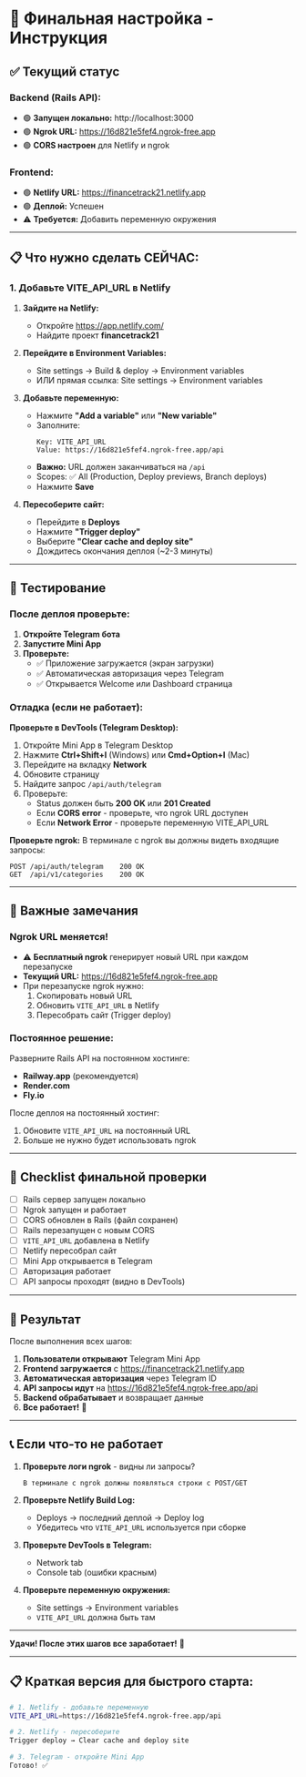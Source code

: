 # 🎯 Финальная настройка - Инструкция

## ✅ Текущий статус

### Backend (Rails API):
- 🟢 **Запущен локально:** http://localhost:3000
- 🟢 **Ngrok URL:** https://16d821e5fef4.ngrok-free.app
- 🟢 **CORS настроен** для Netlify и ngrok

### Frontend:
- 🟢 **Netlify URL:** https://financetrack21.netlify.app
- 🟢 **Деплой:** Успешен
- ⚠️ **Требуется:** Добавить переменную окружения

---

## 📋 Что нужно сделать СЕЙЧАС:

### 1. Добавьте VITE_API_URL в Netlify

1. **Зайдите на Netlify:**
   - Откройте https://app.netlify.com/
   - Найдите проект **financetrack21**

2. **Перейдите в Environment Variables:**
   - Site settings → Build & deploy → Environment variables
   - ИЛИ прямая ссылка: Site settings → Environment variables

3. **Добавьте переменную:**
   - Нажмите **"Add a variable"** или **"New variable"**
   - Заполните:
     ```
     Key: VITE_API_URL
     Value: https://16d821e5fef4.ngrok-free.app/api
     ```
   - **Важно:** URL должен заканчиваться на `/api`
   - Scopes: ✅ All (Production, Deploy previews, Branch deploys)
   - Нажмите **Save**

4. **Пересоберите сайт:**
   - Перейдите в **Deploys**
   - Нажмите **"Trigger deploy"**
   - Выберите **"Clear cache and deploy site"**
   - Дождитесь окончания деплоя (~2-3 минуты)

---

## 🧪 Тестирование

### После деплоя проверьте:

1. **Откройте Telegram бота**
2. **Запустите Mini App**
3. **Проверьте:**
   - ✅ Приложение загружается (экран загрузки)
   - ✅ Автоматическая авторизация через Telegram
   - ✅ Открывается Welcome или Dashboard страница

### Отладка (если не работает):

**Проверьте в DevTools (Telegram Desktop):**
1. Откройте Mini App в Telegram Desktop
2. Нажмите **Ctrl+Shift+I** (Windows) или **Cmd+Option+I** (Mac)
3. Перейдите на вкладку **Network**
4. Обновите страницу
5. Найдите запрос `/api/auth/telegram`
6. Проверьте:
   - Status должен быть **200 OK** или **201 Created**
   - Если **CORS error** - проверьте, что ngrok URL доступен
   - Если **Network Error** - проверьте переменную VITE_API_URL

**Проверьте ngrok:**
В терминале с ngrok вы должны видеть входящие запросы:
```
POST /api/auth/telegram    200 OK
GET  /api/v1/categories    200 OK
```

---

## 📝 Важные замечания

### Ngrok URL меняется!
- ⚠️ **Бесплатный ngrok** генерирует новый URL при каждом перезапуске
- **Текущий URL:** https://16d821e5fef4.ngrok-free.app
- При перезапуске ngrok нужно:
  1. Скопировать новый URL
  2. Обновить `VITE_API_URL` в Netlify
  3. Пересобрать сайт (Trigger deploy)

### Постоянное решение:
Разверните Rails API на постоянном хостинге:
- **Railway.app** (рекомендуется)
- **Render.com**
- **Fly.io**

После деплоя на постоянный хостинг:
1. Обновите `VITE_API_URL` на постоянный URL
2. Больше не нужно будет использовать ngrok

---

## 🎯 Checklist финальной проверки

- [ ] Rails сервер запущен локально
- [ ] Ngrok запущен и работает
- [ ] CORS обновлен в Rails (файл сохранен)
- [ ] Rails перезапущен с новым CORS
- [ ] `VITE_API_URL` добавлена в Netlify
- [ ] Netlify пересобрал сайт
- [ ] Mini App открывается в Telegram
- [ ] Авторизация работает
- [ ] API запросы проходят (видно в DevTools)

---

## 🚀 Результат

После выполнения всех шагов:

1. **Пользователи открывают** Telegram Mini App
2. **Frontend загружается** с https://financetrack21.netlify.app
3. **Автоматическая авторизация** через Telegram ID
4. **API запросы идут** на https://16d821e5fef4.ngrok-free.app/api
5. **Backend обрабатывает** и возвращает данные
6. **Все работает!** 🎉

---

## 📞 Если что-то не работает

1. **Проверьте логи ngrok** - видны ли запросы?
   ```
   В терминале с ngrok должны появляться строки с POST/GET
   ```

2. **Проверьте Netlify Build Log:**
   - Deploys → последний деплой → Deploy log
   - Убедитесь что `VITE_API_URL` используется при сборке

3. **Проверьте DevTools в Telegram:**
   - Network tab
   - Console tab (ошибки красным)

4. **Проверьте переменную окружения:**
   - Site settings → Environment variables
   - `VITE_API_URL` должна быть там

---

**Удачи! После этих шагов все заработает!** 🚀

---

## 📋 Краткая версия для быстрого старта:

```bash
# 1. Netlify - добавьте переменную
VITE_API_URL=https://16d821e5fef4.ngrok-free.app/api

# 2. Netlify - пересоберите
Trigger deploy → Clear cache and deploy site

# 3. Telegram - откройте Mini App
Готово! ✅
```
